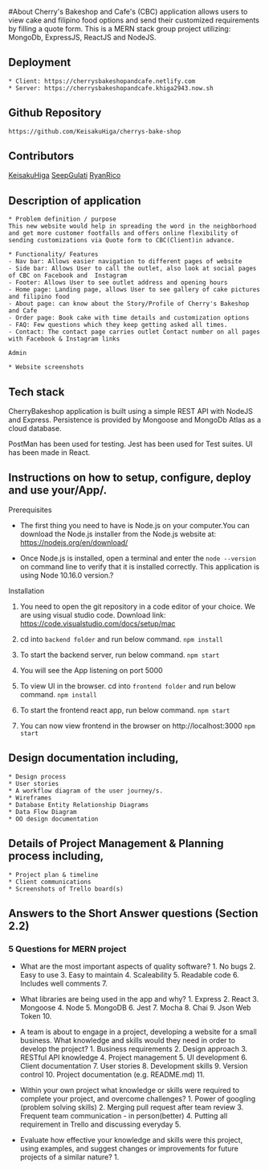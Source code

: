 #About
Cherry's Bakeshop and Cafe's (CBC) application allows users to view cake and filipino food options and send their customized requirements by filling a quote form. This is a MERN stack group project utilizing: MongoDb, ExpressJS, ReactJS and NodeJS.

## Deployment

    * Client: https://cherrysbakeshopandcafe.netlify.com
    * Server: https://cherrysbakeshopandcafe.khiga2943.now.sh

## Github Repository

    https://github.com/KeisakuHiga/cherrys-bake-shop

## Contributors

[KeisakuHiga](https://github.com/KeisakuHiga)
[SeepGulati](https://github.com/SeepG)
[RyanRico](https://github.com/rommelryanrico)

## Description of application

    * Problem definition / purpose
    This new website would help in spreading the word in the neighborhood and get more customer footfalls and offers online flexibility of sending customizations via Quote form to CBC(Client)in advance.

    * Functionality/ Features
    - Nav bar: Allows easier navigation to different pages of website
    - Side bar: Allows User to call the outlet, also look at social pages of CBC on Facebook and  Instagram
    - Footer: Allows User to see outlet address and opening hours
    - Home page: Landing page, allows User to see gallery of cake pictures and filipino food
    - About page: can know about the Story/Profile of Cherry's Bakeshop and Cafe
    - Order page: Book cake with time details and customization options
    - FAQ: Few questions which they keep getting asked all times.
    - Contact: The contact page carries outlet Contact number on all pages with Facebook & Instagram links

    Admin

    * Website screenshots

## Tech stack

CherryBakeshop application is built using a simple REST API with NodeJS and Express. Persistence is provided by Mongoose and MongoDb Atlas as a cloud database.

PostMan has been used for testing. Jest has been used for Test suites. UI has been made in React.

## Instructions on how to setup, configure, deploy and use your/App/.

Prerequisites

- The first thing you need to have is Node.js on your computer.You can download the Node.js installer from the Node.js website at: https://nodejs.org/en/download/

- Once Node.js is installed, open a terminal and enter the `node --version` on command line to verify that it is installed correctly. This application is using Node 10.16.0 version.?

Installation

1. You need to open the git repository in a code editor of your choice. We are using visual studio code. Download link: https://code.visualstudio.com/docs/setup/mac

2. cd into `backend folder` and run below command.
   `npm install`

3. To start the backend server, run below command.
   `npm start`

4. You will see the App listening on port 5000

5. To view UI in the browser. cd into `frontend folder` and run below command.
   `npm install`

6. To start the frontend react app, run below command.
   `npm start`

7. You can now view frontend in the browser on http://localhost:3000
   `npm start`

## Design documentation including,

    * Design process
    * User stories
    * A workflow diagram of the user journey/s.
    * Wireframes
    * Database Entity Relationship Diagrams
    * Data Flow Diagram
    * OO design documentation

## Details of Project Management & Planning process including,

    * Project plan & timeline
    * Client communications
    * Screenshots of Trello board(s)

## Answers to the Short Answer questions (Section 2.2)

### 5 Questions for MERN project

- What are the most important aspects of quality software? 1. No bugs 2. Easy to use 3. Easy to maintain 4. Scaleability 5. Readable code 6. Includes well comments 7.

- What libraries are being used in the app and why? 1. Express 2. React 3. Mongoose 4. Node 5. MongoDB 6. Jest 7. Mocha 8. Chai 9. Json Web Token 10.

* A team is about to engage in a project, developing a website for a small business.
  What knowledge and skills would they need in order to develop the project? 1. Business requirements 2. Design approach 3. RESTful API knowledge 4. Project management 5. UI development 6. Client documentation 7. User stories 8. Development skills 9. Version control 10. Project documentation (e.g. README.md) 11.

- Within your own project what knowledge or skills were required to complete your project, and overcome challenges? 1. Power of googling (problem solving skills) 2. Merging pull request after team review 3. Frequent team communication - in person(better) 4. Putting all requirement in Trello and discussing everyday 5.

- Evaluate how effective your knowledge and skills were this project, using examples, and suggest changes or improvements for future projects of a similar nature? 1.
